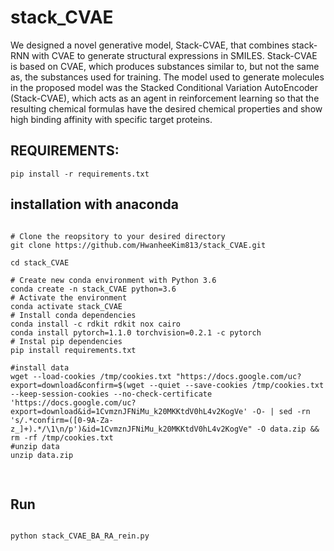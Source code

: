 stack_CVAE
=============

We designed a novel generative model, Stack-CVAE, that combines stack-RNN with CVAE to generate structural expressions in SMILES. Stack-CVAE is based on CVAE, which produces substances similar to, but not the same as, the substances used for training. The model used to generate molecules in the proposed model was the Stacked Conditional Variation AutoEncoder (Stack-CVAE), which acts as an agent in reinforcement learning so that the resulting chemical formulas have the desired chemical properties and show high binding affinity with specific target proteins.

REQUIREMENTS:
-------------
    pip install -r requirements.txt

installation with anaconda
-------------

<pre>
<code>
# Clone the reopsitory to your desired directory
git clone https://github.com/HwanheeKim813/stack_CVAE.git

cd stack_CVAE

# Create new conda environment with Python 3.6
conda create -n stack_CVAE python=3.6
# Activate the environment
conda activate stack_CVAE
# Install conda dependencies
conda install -c rdkit rdkit nox cairo
conda install pytorch=1.1.0 torchvision=0.2.1 -c pytorch
# Instal pip dependencies
pip install requirements.txt

#install data
wget --load-cookies /tmp/cookies.txt "https://docs.google.com/uc?export=download&confirm=$(wget --quiet --save-cookies /tmp/cookies.txt --keep-session-cookies --no-check-certificate 'https://docs.google.com/uc?export=download&id=1CvmznJFNiMu_k20MKKtdV0hL4v2KogVe' -O- | sed -rn 's/.*confirm=([0-9A-Za-z_]+).*/\1\n/p')&id=1CvmznJFNiMu_k20MKKtdV0hL4v2KogVe" -O data.zip && rm -rf /tmp/cookies.txt
#unzip data
unzip data.zip

</code>
</pre>

Run
-------------
<pre>
<code>
python stack_CVAE_BA_RA_rein.py
</code>
</pre>
